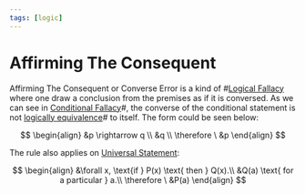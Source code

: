 ```yaml
---
tags: [logic]
---
```


# Affirming The Consequent

Affirming The Consequent or Converse Error is a kind of
#[Logical Fallacy](202206172053.md) where one draw a conclusion from the
premises as if it is conversed. As we can see in [Conditional Fallacy](202205062055.md)#,
the converse of the conditional statement is not [logically equivalence](202205061231.md)#
to itself. The form could be seen below:

$$
\begin{align}
&p \rightarrow q \\
&q \\
\therefore \ &p
\end{align}
$$

The rule also applies on [Universal Statement](202204281245.md):

$$
\begin{align}
&\forall x, \text{if } P(x) \text{ then } Q(x).\\
&Q(a) \text{ for a particular } a.\\
\therefore \ &P(a)
\end{align}
$$
